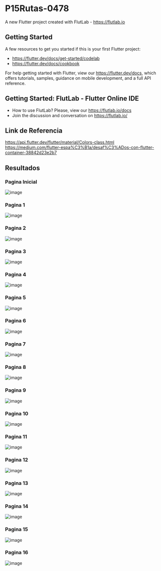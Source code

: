 # P15Rutas-0478

A new Flutter project created with FlutLab - https://flutlab.io

## Getting Started

A few resources to get you started if this is your first Flutter project:

- https://flutter.dev/docs/get-started/codelab
- https://flutter.dev/docs/cookbook

For help getting started with Flutter, view our
https://flutter.dev/docs, which offers tutorials,
samples, guidance on mobile development, and a full API reference.

## Getting Started: FlutLab - Flutter Online IDE

- How to use FlutLab? Please, view our https://flutlab.io/docs
- Join the discussion and conversation on https://flutlab.io/


## Link de Referencia
https://api.flutter.dev/flutter/material/Colors-class.html
https://medium.com/flutter-espa%C3%B1a/desaf%C3%ADos-con-flutter-container-38842d23e2b7
## Resultados

### Pagina Inicial
![image](https://github.com/JaquelineGalindoHuitron/Act2RutasContainer/assets/143548375/b956b706-3646-40db-97e0-785ceb936683)

### Pagina 1
![image](https://github.com/JaquelineGalindoHuitron/Act2RutasContainer/assets/143548375/159f813d-8555-4486-bcf6-c45606be4d1e)

### Pagina 2
![image](https://github.com/JaquelineGalindoHuitron/Act2RutasContainer/assets/143548375/06f25dde-9071-480d-b69e-dcc4a1be1a6f)

### Pagina 3
![image](https://github.com/JaquelineGalindoHuitron/Act2RutasContainer/assets/143548375/4a9cc107-1533-4e26-893a-5bb4655a48de)

### Pagina 4
![image](https://github.com/JaquelineGalindoHuitron/Act2RutasContainer/assets/143548375/e7637617-c3eb-42d9-b5ca-2b1b080efabd)

### Pagina 5
![image](https://github.com/JaquelineGalindoHuitron/Act2RutasContainer/assets/143548375/1d9fb8f4-0a6c-4b86-a076-a1255fb6f2c8)

### Pagina 6
![image](https://github.com/JaquelineGalindoHuitron/Act2RutasContainer/assets/143548375/2ded48ec-8b76-429f-b8ac-32ef5f33545d)

### Pagina 7
![image](https://github.com/JaquelineGalindoHuitron/Act2RutasContainer/assets/143548375/de8c079e-dd2c-4981-b57d-7bcc66c284a0)

### Pagina 8
![image](https://github.com/JaquelineGalindoHuitron/Act2RutasContainer/assets/143548375/cb9d5a36-4423-4c83-a722-bb8ae6ffe3b0)

### Pagina 9
![image](https://github.com/JaquelineGalindoHuitron/Act2RutasContainer/assets/143548375/27d64ead-98ad-4791-8aed-5e2d04af813d)

### Pagina 10
![image](https://github.com/JaquelineGalindoHuitron/Act2RutasContainer/assets/143548375/8360c77c-714f-498a-aec3-192c64689496)

### Pagina 11
![image](https://github.com/JaquelineGalindoHuitron/Act2RutasContainer/assets/143548375/ab3a4ec7-a932-43b0-8a7e-377eabd592c4)

### Pagina 12
![image](https://github.com/JaquelineGalindoHuitron/Act2RutasContainer/assets/143548375/81cf3822-fbf8-421f-a141-c7ba37b0cc9d)

### Pagina 13
![image](https://github.com/JaquelineGalindoHuitron/Act2RutasContainer/assets/143548375/36047a66-d7ce-4443-947e-e418c64b972e)

### Pagina 14
![image](https://github.com/JaquelineGalindoHuitron/Act2RutasContainer/assets/143548375/5c94f5b7-5017-4b27-8bfb-782d75785707)

### Pagina 15
![image](https://github.com/JaquelineGalindoHuitron/Act2RutasContainer/assets/143548375/7a613062-4c21-41cd-b0c2-61f7a2457771)

### Pagina 16
![image](https://github.com/JaquelineGalindoHuitron/Act2RutasContainer/assets/143548375/949ef772-a3be-45f8-9a97-1abe4b7ddb90)
